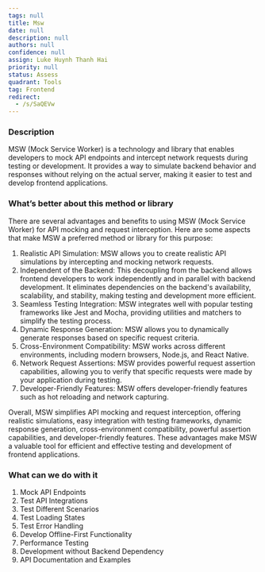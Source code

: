 ```yaml
---
tags: null
title: Msw
date: null
description: null
authors: null
confidence: null
assign: Luke Huynh Thanh Hai
priority: null
status: Assess
quadrant: Tools
tag: Frontend
redirect:
  - /s/SaQEVw
---
```


<!-- table_of_contents 38a9464e-c2ac-4dd8-9f61-b46e92040de8 -->

### Description

MSW (Mock Service Worker) is a technology and library that enables developers to mock API endpoints and intercept network requests during testing or development. It provides a way to simulate backend behavior and responses without relying on the actual server, making it easier to test and develop frontend applications.

### What’s better about this method or library

There are several advantages and benefits to using MSW (Mock Service Worker) for API mocking and request interception. Here are some aspects that make MSW a preferred method or library for this purpose:

1. Realistic API Simulation: MSW allows you to create realistic API simulations by intercepting and mocking network requests.
1. Independent of the Backend: This decoupling from the backend allows frontend developers to work independently and in parallel with backend development. It eliminates dependencies on the backend's availability, scalability, and stability, making testing and development more efficient.
1. Seamless Testing Integration: MSW integrates well with popular testing frameworks like Jest and Mocha, providing utilities and matchers to simplify the testing process.
1. Dynamic Response Generation: MSW allows you to dynamically generate responses based on specific request criteria.
1. Cross-Environment Compatibility: MSW works across different environments, including modern browsers, Node.js, and React Native.
1. Network Request Assertions: MSW provides powerful request assertion capabilities, allowing you to verify that specific requests were made by your application during testing.
1. Developer-Friendly Features: MSW offers developer-friendly features such as hot reloading and network capturing.

Overall, MSW simplifies API mocking and request interception, offering realistic simulations, easy integration with testing frameworks, dynamic response generation, cross-environment compatibility, powerful assertion capabilities, and developer-friendly features. These advantages make MSW a valuable tool for efficient and effective testing and development of frontend applications.

### What can we do with it

1. Mock API Endpoints
1. Test API Integrations
1. Test Different Scenarios
1. Test Loading States
1. Test Error Handling
1. Develop Offline-First Functionality
1. Performance Testing
1. Development without Backend Dependency
1. API Documentation and Examples

<!-- child_database 6a61b124-cece-4973-9be4-75ef47d20fdd -->
